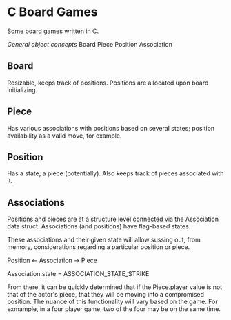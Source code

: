 # C Board Games

Some board games written in C.

*General object concepts*
  Board
  Piece
  Position
  Association
  
## Board

Resizable, keeps track of positions. Positions are allocated upon board initializing.

## Piece

Has various associations with positions based on several states; position availability as a valid move, for example.
  
## Position

Has a state, a piece (potentially). Also keeps track of pieces associated with it.

## Associations

Positions and pieces are at a structure level connected via the Association data struct. 
Associations (and positions) have flag-based states.
 
These associations and their given state will allow sussing out, from memory, considerations regarding a particular position or piece.


Position <- Association -> Piece

Association.state = ASSOCIATION_STATE_STRIKE

From there, it can be quickly determined that if the Piece.player value is not that of the actor's piece, that they will be moving into a compromised position. The nuance of this functionality will vary based on the game. For exmample, in a four player game, two of the four may be on the same time.
